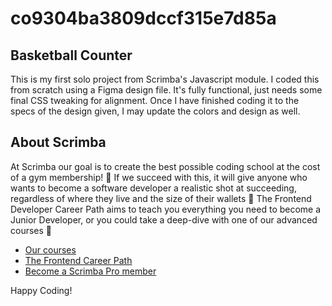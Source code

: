 # co9304ba3809dccf315e7d85a

## Basketball Counter

This is my first solo project from Scrimba's Javascript module. I coded this from scratch using a Figma design file. It's fully functional, just needs some final CSS tweaking for alignment. Once I have finished coding it to the specs of the design given, I may update the colors and design as well.

## About Scrimba

At Scrimba our goal is to create the best possible coding school at the cost of a gym membership! 💜
If we succeed with this, it will give anyone who wants to become a software developer a realistic shot at succeeding, regardless of where they live and the size of their wallets 🎉
The Frontend Developer Career Path aims to teach you everything you need to become a Junior Developer, or you could take a deep-dive with one of our advanced courses 🚀

- [Our courses](https://scrimba.com/allcourses)
- [The Frontend Career Path](https://scrimba.com/learn/frontend)
- [Become a Scrimba Pro member](https://scrimba.com/pricing)

Happy Coding!
